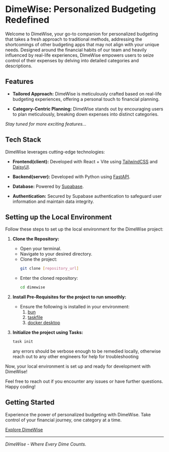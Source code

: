 # DimeWise: Personalized Budgeting Redefined

Welcome to DimeWise, your go-to companion for personalized budgeting that takes a fresh approach to traditional methods, addressing the shortcomings of other budgeting apps that may not align with your unique needs. Designed around the financial habits of our team and heavily influenced by real-life experiences, DimeWise empowers users to seize control of their expenses by delving into detailed categories and descriptions.

## Features

- **Tailored Approach:** DimeWise is meticulously crafted based on real-life budgeting experiences, offering a personal touch to financial planning.

- **Category-Centric Planning:** DimeWise stands out by encouraging users to plan meticulously, breaking down expenses into distinct categories.

_Stay tuned for more exciting features..._

## Tech Stack

DimeWise leverages cutting-edge technologies:

- **Frontend(client):** Developed with React + Vite using [TailwindCSS](https://tailwindcss.com/) and [DaisyUI](https://daisyui.com/).

- **Backend(server):** Developed with Python using [FastAPI](https://fastapi.tiangolo.com/).

- **Database:** Powered by [Supabase](https://supabase.com/).

- **Authentication:** Secured by Supabase authentication to safeguard user information and maintain data integrity.

## Setting up the Local Environment

Follow these steps to set up the local environment for the DimeWise project:

1.  **Clone the Repository:**

    - Open your terminal.
    - Navigate to your desired directory.
    - Clone the project:
      ```bash
      git clone [repository_url]
      ```
    - Enter the cloned repository: 
      ```bash 
      cd dimewise
      ```

2.  **Install Pre-Requisites for the project to run smoothly:**

    - Ensure the following is installed in your environment: 
      1. [bun](https://bun.sh/docs/installation)
      2. [taskfile](https://taskfile.dev/installation/)
      3. [docker desktop](https://www.docker.com/products/docker-desktop/)

3. **Initialize the project using Tasks:**
    ```bash
    task init
    ```
    any errors should be verbose enough to be remedied locally, otherwise reach out to any other engineers for help for troubleshooting

Now, your local environment is set up and ready for development with DimeWise!

Feel free to reach out if you encounter any issues or have further questions. Happy coding!

## Getting Started

Experience the power of personalized budgeting with DimeWise. Take control of your financial journey, one category at a time.

[Explore DimeWise](#)

---

_DimeWise - Where Every Dime Counts._

```

```
